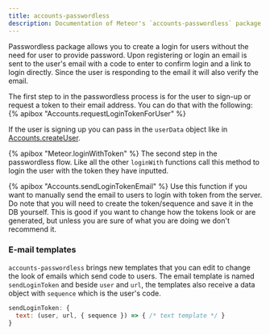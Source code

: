```yaml
---
title: accounts-passwordless
description: Documentation of Meteor's `accounts-passwordless` package.
---
```


Passwordless package allows you to create a login for users without the need for user to provide password. Upon registering or login an email is sent to the user's email with a code to enter to confirm login and a link to login directly. Since the user is responding to the email it will also verify the email.

The first step to in the passwordless process is for the user to sign-up or request a token to their email address. You can do that with the following:
{% apibox "Accounts.requestLoginTokenForUser" %}

If the user is signing up you can pass in the `userData` object like in [Accounts.createUser](/api/passwords.html#Accounts-createUser).

{% apibox "Meteor.loginWithToken" %}
The second step in the passwordless flow. Like all the other `loginWith` functions call this method to login the user with the token they have inputted.

{% apibox "Accounts.sendLoginTokenEmail" %}
Use this function if you want to manually send the email to users to login with token from the server. Do note that you will need to create the token/sequence and save it in the DB yourself. This is good if you want to change how the tokens look or are generated, but unless you are sure of what you are doing we don't recommend it.

<h3 id="passwordless-email-templates">E-mail templates</h3>

`accounts-passwordless` brings new templates that you can edit to change the look of emails which send code to users. The email template is named `sendLoginToken` and beside `user` and `url`, the templates also receive a data object with `sequence` which is the user's code.

```javascript
sendLoginToken: {
  text: (user, url, { sequence }) => { /* text template */ }
}
```
